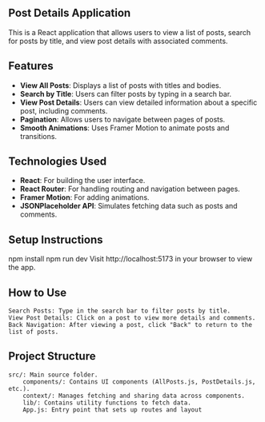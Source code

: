 ## Post Details Application

This is a React application that allows users to view a list of posts, search for posts by title, and view post details with associated comments.

## Features

- **View All Posts**: Displays a list of posts with titles and bodies.
- **Search by Title**: Users can filter posts by typing in a search bar.
- **View Post Details**: Users can view detailed information about a specific post, including comments.
- **Pagination**: Allows users to navigate between pages of posts.
- **Smooth Animations**: Uses Framer Motion to animate posts and transitions.

## Technologies Used

- **React**: For building the user interface.
- **React Router**: For handling routing and navigation between pages.
- **Framer Motion**: For adding animations.
- **JSONPlaceholder API**: Simulates fetching data such as posts and comments.

## Setup Instructions

npm install
npm run dev
Visit http://localhost:5173 in your browser to view the app.

## How to Use

    Search Posts: Type in the search bar to filter posts by title.
    View Post Details: Click on a post to view more details and comments.
    Back Navigation: After viewing a post, click "Back" to return to the list of posts.

## Project Structure

    src/: Main source folder.
        components/: Contains UI components (AllPosts.js, PostDetails.js, etc.).
        context/: Manages fetching and sharing data across components.
        lib/: Contains utility functions to fetch data.
        App.js: Entry point that sets up routes and layout